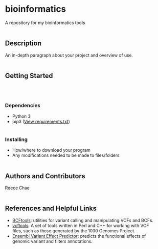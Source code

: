 # bioinformatics 
A repository for my bioinformatics tools
<br><br>
## Description
An in-depth paragraph about your project and overview of use.
<br><br>
## Getting Started
<br><br>
### Dependencies
* Python 3
* pip3 ([View requirements.txt](https://github.com/bbaggins2005/bioinformatics/blob/main/requirements.txt))
<br><br>
### Installing

* How/where to download your program
* Any modifications needed to be made to files/folders
<br><br>
## Authors and Contributors
Reece Chae
<br><br>
## References and Helpful Links
* [BCFtools](https://github.com/samtools/bcftools): utilities for variant calling and manipulating VCFs and BCFs.
* [vcftools](https://github.com/vcftools/vcftools): A set of tools written in Perl and C++ for working with VCF files, such as those generated by the 1000 Genomes Project.
* [Ensembl Variant Effect Predictor](https://github.com/Ensembl/ensembl-vep): predicts the functional effects of genomic variant and filters annotations.